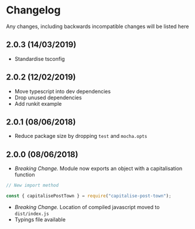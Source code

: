 # Changelog

Any changes, including backwards incompatible changes will be listed here

## 2.0.3 (14/03/2019)

- Standardise tsconfig

## 2.0.2 (12/02/2019)

- Move typescript into dev dependencies
- Drop unused dependencies
- Add runkit example

## 2.0.1 (08/06/2018)

- Reduce package size by dropping `test` and `mocha.opts`

## 2.0.0 (08/06/2018)

- *Breaking Change.* Module now exports an object with a capitalisation function

```js
// New import method

const { capitalisePostTown } = require("capitalise-post-town");
```

- *Breaking Change.* Location of compiled javascript moved to `dist/index.js`
- Typings file available 
